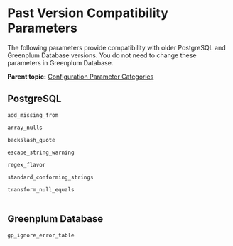 # Past Version Compatibility Parameters 

The following parameters provide compatibility with older PostgreSQL and Greenplum Database versions. You do not need to change these parameters in Greenplum Database.

**Parent topic:** [Configuration Parameter Categories](../topics/g-configuration-parameter-categories.html)

## PostgreSQL 

`add_missing_from`

`array_nulls`

`backslash_quote`

`escape_string_warning`

`regex_flavor`

`standard_conforming_strings`

`transform_null_equals`<br/></br>



## Greenplum Database 

`gp_ignore_error_table`

